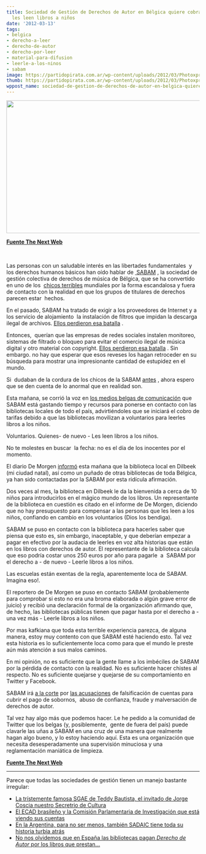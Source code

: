 ```yaml
---
title: Sociedad de Gestión de Derechos de Autor en Bélgica quiere cobrarle a los que
  les leen libros a niños
date: '2012-03-13'
tags:
- belgica
- derecho-a-leer
- derecho-de-autor
- derecho-por-leer
- material-para-difusion
- leerle-a-los-ninos
- sabam
image: https://partidopirata.com.ar/wp-content/uploads/2012/03/Photoxpress_5302350.jpg
thumb: https://partidopirata.com.ar/wp-content/uploads/2012/03/Photoxpress_5302350-150x150.jpg
wppost_name: sociedad-de-gestion-de-derechos-de-autor-en-belgica-quiere-cobrarle-a-los-que-les-leen-libros-a-ninos
---
```


<a href="https://partidopirata.com.ar/wp-content/uploads/2012/03/Photoxpress_5302350.jpg"><img class="size-full wp-image-3501 aligncenter" title="Niños Leyendo" src="https://partidopirata.com.ar/wp-content/uploads/2012/03/Photoxpress_5302350.jpg" alt="" width="520" height="346" /></a>

<strong><a href="http://thenextweb.com/media/2012/03/13/belgian-rightsholders-group-wants-to-charge-libraries-for-reading-books-to-kids/" target="_blank">Fuente The Next Web</a></strong>

&nbsp;

Las personas con un saludable interés en las libertades fundamentales  y los derechos humanos básicos han oído hablar de <a href="http://translate.googleusercontent.com/translate_c?hl=pt-BR&amp;ie=UTF8&amp;prev=_t&amp;rurl=translate.google.com&amp;sl=en&amp;tl=es&amp;u=http://en.wikipedia.org/wiki/SABAM&amp;usg=ALkJrhiEmf_NyO9K-h-op9QGzhMqYWLaWw"> SABAM</a> , la sociedad de gestión colectiva de derechos de música de Bélgica, que se ha convertido en uno de los  <a href="http://translate.googleusercontent.com/translate_c?hl=pt-BR&amp;ie=UTF8&amp;prev=_t&amp;rurl=translate.google.com&amp;sl=en&amp;tl=es&amp;u=http://torrentfreak.com/tag/sabam/&amp;usg=ALkJrhgZCaYxMXFLPjCQlrMsRqs1bhEQgA">chicos terribles</a> mundiales por la forma escandalosa y fuera de contacto con la realidad en que los grupos de titulares de derechos parecen estar  hechos.

En el pasado, SABAM ha tratado de exigir a los proveedores de Internet y a los servicio de alojamiento  la instalación de filtros que impidan la descarga ilegal de archivos. <a href="http://translate.googleusercontent.com/translate_c?hl=pt-BR&amp;ie=UTF8&amp;prev=_t&amp;rurl=translate.google.com&amp;sl=en&amp;tl=es&amp;u=http://thenextweb.com/insider/2012/01/04/as-the-sopa-debate-rages-a-look-at-the-messy-state-of-website-blocking-in-europe/&amp;usg=ALkJrhjwGb8sKEgSoViBQcl40uaUOttHjA">Ellos perdieron esa batalla</a> .

Entonces,  querían que las empresas de redes sociales instalen monitoreo, sistemas de filtrado o bloqueo para evitar el comercio ilegal de música digital y otro material con copyright. <a href="http://translate.googleusercontent.com/translate_c?hl=pt-BR&amp;ie=UTF8&amp;prev=_t&amp;rurl=translate.google.com&amp;sl=en&amp;tl=es&amp;u=http://thenextweb.com/eu/2012/02/16/rejoice-eu-court-rules-in-favor-of-netlog-and-fundamental-freedom-in-content-filtering-case/&amp;usg=ALkJrhhJwkrx4loenUguBEu-mYjlGMKlxg">Ellos perdieron esa batalla</a> . Sin embargo. no hay que esperar que esos reveses los hagan retroceder en su búsqueda para mostrar una impresionante cantidad de estupidez en el mundo.

Si  dudaban de la cordura de los chicos de la SABAM <a href="http://translate.googleusercontent.com/translate_c?hl=pt-BR&amp;ie=UTF8&amp;prev=_t&amp;rurl=translate.google.com&amp;sl=en&amp;tl=es&amp;u=http://torrentfreak.com/belgian-music-pirate-slapped-with-65651-euro-in-damages-120229/&amp;usg=ALkJrhj9QfgSMRAtw5nLf_jhz9cRftmq1g">antes</a> , ahora espero que se den cuenta de lo anormal que en realidad son.

Esta mañana, se corrió la voz en <a href="http://translate.googleusercontent.com/translate_c?hl=pt-BR&amp;ie=UTF8&amp;prev=_t&amp;rurl=translate.google.com&amp;sl=en&amp;tl=es&amp;u=http://www.standaard.be/artikel/detail.aspx%3Fartikelid%3DDMF20120313_008&amp;usg=ALkJrhjVzs1pW9bcE6pE6YBph3xmouQlgg">los medios belgas de comunicación</a> que SABAM está gastando tiempo y recursos para ponerse en contacto con las bibliotecas locales de todo el país, advirtiéndoles que se iniciará el cobro de tarifas debido a que las bibliotecas movilizan a voluntarios para leerles libros a los niños.

Voluntarios. Quienes- de nuevo - Les leen libros a los niños.

No te molestes en buscar  la fecha: no es el día de los inocentes por el momento.

El diario De Morgen <a href="http://translate.googleusercontent.com/translate_c?hl=pt-BR&amp;ie=UTF8&amp;prev=_t&amp;rurl=translate.google.com&amp;sl=en&amp;tl=es&amp;u=http://www.demorgen.be/dm/nl/989/Binnenland/article/detail/1407794/2012/03/13/Sabam-wil-geld-voor-voorleesuurtje-in-bibliotheek.dhtml&amp;usg=ALkJrhiOSJk7OE6sHe3rnJnNZjoXliaC4w">informó</a> esta mañana que la biblioteca local en Dilbeek (mi ciudad natal), así como un puñado de otras bibliotecas de toda Bélgica, ya han sido contactadas por la SABAM por esta ridícula afirmación.

Dos veces al mes, la biblioteca en Dilbeek le da la bienvenida a cerca de 10 niños para introducirlos en el mágico mundo de los libros. Un representante de la biblioteca en cuestión es citado en el informe de De Morgen, diciendo que no hay presupuesto para compensar a las personas que les leen a los niños, confiando en cambio en los voluntarios (Dios los bendiga).

SABAM se puso en contacto con la biblioteca para hacerles saber que piensa que esto es, sin embargo, inaceptable, y que deberían empezar a pagar en efectivo por la audacia de leerles en voz alta historias que están en los libros con derechos de autor. El representante de la biblioteca calcula que eso podría costar unos 250 euros por año para pagarle  a  SABAM por el derecho a - de nuevo - Leerle libros a los niños.

Las escuelas están exentas de la regla, aparentemente loca de SABAM. Imagina eso!.

El reportero de De Morgen se puso en contacto SABAM (probablemente para comprobar si esto no era una broma elaborada o algún grave error de juicio) y recibió una declaración formal de la organización afirmando que, de hecho, las bibliotecas públicas tienen que pagar hasta por el derecho a - una vez más - Leerle libros a los niños.

Por mas kafkiana que toda esta terrible experiencia parezca, de alguna manera, estoy muy contento con que SABAM esté haciendo esto. Tal vez esta historia es lo suficientemente loca como para que el mundo le preste aún más atención a sus malos caminos.

En mi opinión, no es suficiente que la gente llame a los imbéciles de SABAM por la pérdida de contacto con la realidad. No es suficiente hacer chistes al respecto. No es suficiente quejarse y quejarse de su comportamiento en Twitter y Facebook.

SABAM irá <a href="http://translate.googleusercontent.com/translate_c?hl=pt-BR&amp;ie=UTF8&amp;prev=_t&amp;rurl=translate.google.com&amp;sl=en&amp;tl=es&amp;u=http://torrentfreak.com/sabam-charged-with-copyright-fraud-embezzlement-money-laundering-120218/&amp;usg=ALkJrhjAYsRQ4_WcKUYJeEqpcJ45VAcwSg">a la corte</a> por <a href="http://translate.googleusercontent.com/translate_c?hl=pt-BR&amp;ie=UTF8&amp;prev=_t&amp;rurl=translate.google.com&amp;sl=en&amp;tl=es&amp;u=http://www.telecompaper.com/news/investigation-into-sabam-leads-to-brussels-court&amp;usg=ALkJrhg3FJiBAaaLNkLX6r7AyxqIzN8Svg">las acusaciones</a> de falsificación de cuentas para cubrir el pago de sobornos,  abuso de confianza, fraude y malversación de derechos de autor.

Tal vez hay algo más que podemos hacer. Le he pedido a la comunidad de Twitter que los belgas (y, posiblemente,  gente de fuera del país) puede clavarle las uñas a SABAM en una cruz de una manera que realmente hagan algo bueno, y lo estoy haciendo aquí. Esta es una organización que necesita desesperadamente una supervisión minuciosa y una  reglamentación maniática de limpieza.

<strong><a href="http://thenextweb.com/media/2012/03/13/belgian-rightsholders-group-wants-to-charge-libraries-for-reading-books-to-kids/" target="_blank">Fuente The Next Web</a></strong>

<hr />

Parece que todas las sociedades de gestión tienen un manejo bastante irregular:
<ul>
	<li><a href="https://partidopirata.com.ar/2288/un-documental-para-recomendarle-a-jorge-coscia-y-su-invitado-teddy-bautista">La trístemente famosa SGAE de Teddy Bautista, el invitado de Jorge Coscia nuestro Secretrio de Cultura</a></li>
	<li><a href="https://partidopirata.com.ar/3472/el-ecad-sadaic-brasileno-retrocede-en-el-cobro-a-blogs">El ECAD brasileño y la Comisión Parlamentaria de Investigación que está viendo sus cuentas</a></li>
	<li><a href="http://www.elintransigente.com/notas/2012/2/24/oscuro-manejo-institucional-diezmando-derechos-compositores-nacionales-123162.asp">En la Argentina, para no ser menos, también SADAIC tiene toda su historia turbia atrás</a></li>
	<li><a href="http://noalprestamodepago.org/" target="_blank">No nos olvidemos que en España las bibliotecas pagan <em>Derecho de Autor</em> por los libros que prestan...</a></li>
</ul>

